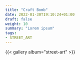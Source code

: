 ```yaml
---
title: "Craft Bomb"
date: 2022-01-30T19:10:24+01:00
draft: false
weight: 10
summary: "Lorem ipsum"
tags:
- STREET_ART
---
```

{{< gallery album="street-art" >}}



